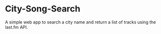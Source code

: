# City-Song-Search
A simple web app to search a city name and return a list of tracks using the last.fm API.  
